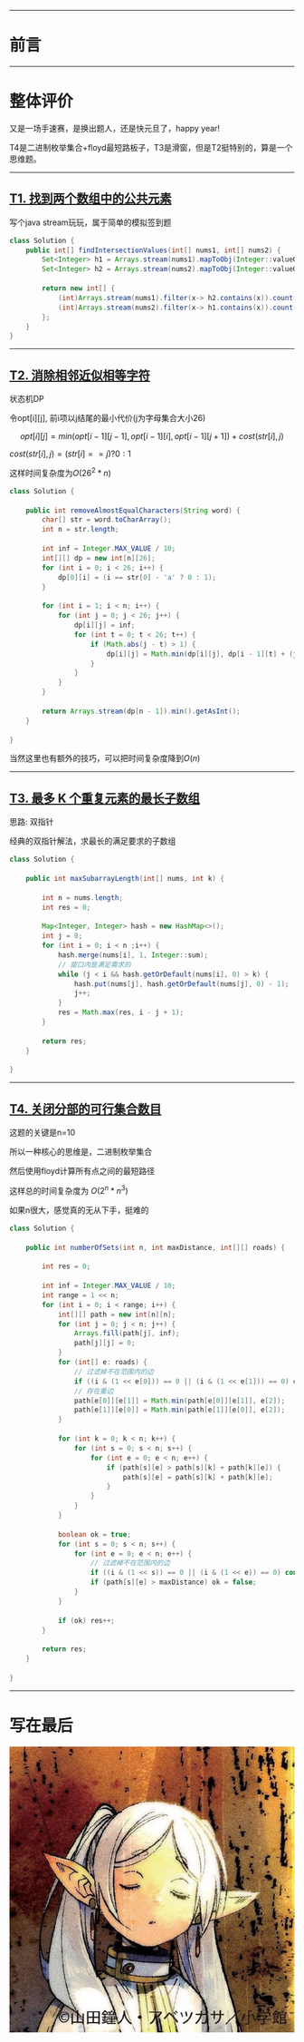 

---

# 前言

---

# 整体评价

又是一场手速赛，是换出题人，还是快元旦了，happy year!

T4是二进制枚举集合+floyd最短路板子，T3是滑窗，但是T2挺特别的，算是一个思维题。

---

## [T1. 找到两个数组中的公共元素](https://leetcode.cn/contest/biweekly-contest-119/problems/find-common-elements-between-two-arrays/)

写个java stream玩玩，属于简单的模拟签到题

```java
class Solution {
    public int[] findIntersectionValues(int[] nums1, int[] nums2) {
        Set<Integer> h1 = Arrays.stream(nums1).mapToObj(Integer::valueOf).collect(Collectors.toSet());
        Set<Integer> h2 = Arrays.stream(nums2).mapToObj(Integer::valueOf).collect(Collectors.toSet());
        
        return new int[] {
            (int)Arrays.stream(nums1).filter(x-> h2.contains(x)).count(),
            (int)Arrays.stream(nums2).filter(x-> h1.contains(x)).count()
        };
    }
}
```

---

## [T2. 消除相邻近似相等字符](https://leetcode.cn/contest/biweekly-contest-119/problems/remove-adjacent-almost-equal-characters/)

状态机DP

令opt[i][j], 前i项以j结尾的最小代价(j为字母集合大小26)

$$opt[i][j] = min(opt[i - 1][j - 1], opt[i - 1][i] , opt[i - 1][j + 1]) + cost(str[i], j)$$

$cost(str[i], j) = (str[i] == j) ? 0 : 1$

这样时间复杂度为$O(26^2 * n)$

```java
class Solution {
    
    public int removeAlmostEqualCharacters(String word) {
        char[] str = word.toCharArray();
        int n = str.length;
        
        int inf = Integer.MAX_VALUE / 10;
        int[][] dp = new int[n][26];
        for (int i = 0; i < 26; i++) {
            dp[0][i] = (i == str[0] - 'a' ? 0 : 1);
        }
        
        for (int i = 1; i < n; i++) {
            for (int j = 0; j < 26; j++) {
                dp[i][j] = inf;
                for (int t = 0; t < 26; t++) {
                    if (Math.abs(j - t) > 1) {
                        dp[i][j] = Math.min(dp[i][j], dp[i - 1][t] + (j == str[i] - 'a' ? 0 : 1));
                    }
                }
            }
        }
        
        return Arrays.stream(dp[n - 1]).min().getAsInt();
    }
    
}
```

当然这里也有额外的技巧，可以把时间复杂度降到$O(n)$

---

## [T3. 最多 K 个重复元素的最长子数组](https://leetcode.cn/contest/biweekly-contest-119/problems/length-of-longest-subarray-with-at-most-k-frequency/)

思路: 双指针

经典的双指针解法，求最长的满足要求的子数组

```java
class Solution {

    public int maxSubarrayLength(int[] nums, int k) {

        int n = nums.length;
        int res = 0;
        
        Map<Integer, Integer> hash = new HashMap<>();
        int j = 0;
        for (int i = 0; i < n ;i++) {
            hash.merge(nums[i], 1, Integer::sum);
            // 窗口内是满足需求的
            while (j < i && hash.getOrDefault(nums[i], 0) > k) {
                hash.put(nums[j], hash.getOrDefault(nums[j], 0) - 1);
                j++;
            }
            res = Math.max(res, i - j + 1);
        }
        
        return res;
    }
    
}
```

---

## [T4. 关闭分部的可行集合数目](https://leetcode.cn/contest/biweekly-contest-119/problems/number-of-possible-sets-of-closing-branches/)

这题的关键是n=10

所以一种核心的思维是，二进制枚举集合

然后使用floyd计算所有点之间的最短路径

这样总的时间复杂度为 $O(2^n * n^3)$

如果n很大，感觉真的无从下手，挺难的

```java
class Solution {
    
    public int numberOfSets(int n, int maxDistance, int[][] roads) {
        
        int res = 0;
        
        int inf = Integer.MAX_VALUE / 10;
        int range = 1 << n;
        for (int i = 0; i < range; i++) {
            int[][] path = new int[n][n];
            for (int j = 0; j < n; j++) {
                Arrays.fill(path[j], inf);
                path[j][j] = 0;
            }
            for (int[] e: roads) {
                // 过滤掉不在范围内的边
                if ((i & (1 << e[0])) == 0 || (i & (1 << e[1])) == 0) continue;
                // 存在重边
                path[e[0]][e[1]] = Math.min(path[e[0]][e[1]], e[2]);
                path[e[1]][e[0]] = Math.min(path[e[1]][e[0]], e[2]);
            }
            
            for (int k = 0; k < n; k++) {
                for (int s = 0; s < n; s++) {
                    for (int e = 0; e < n; e++) {
                        if (path[s][e] > path[s][k] + path[k][e]) {
                            path[s][e] = path[s][k] + path[k][e];
                        }
                    }
                }
            }
                    
            boolean ok = true;
            for (int s = 0; s < n; s++) {
                for (int e = 0; e < n; e++) {
                    // 过滤掉不在范围内的边
                    if ((i & (1 << s)) == 0 || (i & (1 << e)) == 0) continue;
                    if (path[s][e] > maxDistance) ok = false;
                }
            }
            
            if (ok) res++;
        }
        
        return res;
    }
    
}
```

---

# 写在最后

![](./images/119r.jpeg)